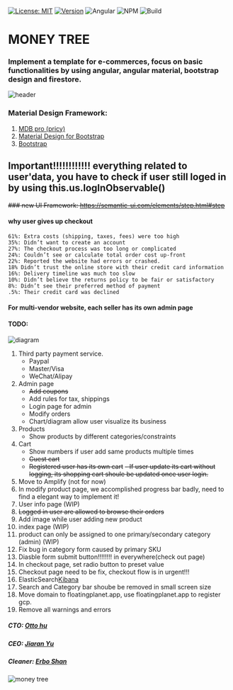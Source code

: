  [![License: MIT](https://img.shields.io/badge/License-MIT-yellow.svg)](https://opensource.org/licenses/MIT)
[![Version](https://badge.fury.io/gh/tterb%2FHyde.svg)](https://badge.fury.io/gh/tterb%2FHyde)
![Angular](https://img.shields.io/badge/Angular-9.x-red)
![NPM](https://img.shields.io/badge/NPM-12.16.1-blue)
![Build](https://img.shields.io/badge/Build-Fail-red)

# MONEY TREE
### Implement a template for e-commerces, focus on basic functionalities by using angular, angular material, bootstrap design and firestore.
![header](https://github.com/shanerbo/project-money-tree/blob/master/forest%20peak.PNG)

### Material Design Framework:
  1. [MDB pro (pricy)](https://mdbootstrap.com/products/angular-ui-kit/)
  2. [Material Design for Bootstrap](https://github.com/FezVrasta/bootstrap-material-design)
  3. [Bootstrap](https://getbootstrap.com/docs/4.4/layout/overview/)

## Important!!!!!!!!!!!! everything related to user'data, you have to check if user still loged in by using this.us.logInObservable()
~~### new UI Framework: https://semantic-ui.com/elements/step.html#step~~
   #### why user gives up checkout
    61%: Extra costs (shipping, taxes, fees) were too high
    35%: Didn’t want to create an account
    27%: The checkout process was too long or complicated
    24%: Couldn’t see or calculate total order cost up-front
    22%: Reported the website had errors or crashed.
    18% Didn’t trust the online store with their credit card information
    16%: Delivery timeline was much too slow
    10%: Didn’t believe the returns policy to be fair or satisfactory
    8%: Didn’t see their preferred method of payment
    .5%: Their credit card was declined
    
#### For multi-vendor website, each seller has its own admin page
#### TODO: 
![diagram](https://github.com/shanerbo/project-money-tree/blob/master/G390i.png)
1. Third party payment service.
    - Paypal
    - Master/Visa
    - WeChat/Alipay
2. Admin page
    - ~~Add coupons~~
    - Add rules for tax, shippings
    - Login page for admin
    - Modify orders
    - Chart/diagram allow user visualize its business
4. Products
    - Show products by different categories/constraints
5. Cart
    - Show numbers if user add same products multiple times
    - ~~Guest cart~~
    - ~~Registered user has its own cart~~
        ~~- If user update its cart without logging, its shopping cart shoule be updated once user login.~~
6. Move to Amplify (not for now)
7. In modify product page, we accomplished progress bar badly, need to find a elegant way to implement it!
8. User info page (WIP)
9. ~~Logged in user are allowed to browse their orders~~
10. Add image while user adding new product
11. index page (WIP)
12. product can only be assigned to one primary/secondary category (admin) (WIP)
13. Fix bug in category form caused by primary SKU 
14. Diasble form submit button!!!!!!!! in everywhere(check out page)
15. In checkout page, set radio button to preset value
16. Checkout page need to be fix, checkout flow is in urgent!!!
17. ElasticSearch[Kibana](https://demo.elastic.co/app/kibana#/home?_g=())
18. Search and Category bar shoube be removed in small screen size
19. Move domain to floatingplanet.app, use floatingplanet.app to register gcp.
99. Remove all warnings and errors
##### CTO: [Otto hu](https://github.com/aWildOtto)
##### CEO: [Jiaran Yu](https://github.com/jiaranyu)
##### Cleaner: [Erbo Shan](https://github.com/shanerbo)
![money tree](https://github.com/shanerbo/project-money-tree/blob/master/rsz_money-tree.png)
